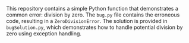 This repository contains a simple Python function that demonstrates a common error: division by zero. The `bug.py` file contains the erroneous code, resulting in a `ZeroDivisionError`. The solution is provided in `bugSolution.py`, which demonstrates how to handle potential division by zero using exception handling.